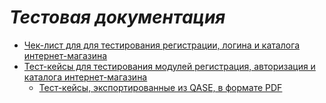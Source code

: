 # ___Тестовая документация___
* [Чек-лист для для тестирования регистрации, логина и каталога интернет-магазина](https://docs.google.com/spreadsheets/d/1G3xvwyXdDaKuP7-GNfNGixDkupJVt0a7glC2f8la-dM/edit?usp=sharing)
* [Тест-кейсы для тестирования модулей регистрация, авторизация и каталога интернет-магазина](https://app.qase.io/project/G7?previewMode=side&suite=29&tab=)  
   * [Тест-кейсы, экспортированные из QASE, в формате PDF](https://github.com/keneshova14/docs/blob/main/%D1%8D%D0%BA%D1%81%D0%BF%D0%BE%D1%80%D1%82%D0%B8%D1%80%D0%BE%D0%B2%D0%B0%D0%BD%D0%BD%D1%8B%D0%B5_%D1%82%D0%B5%D1%81%D1%82_%D0%BA%D0%B5%D0%B9%D1%81%D1%8B_%D0%B8%D0%B7_QASE.pdf)
